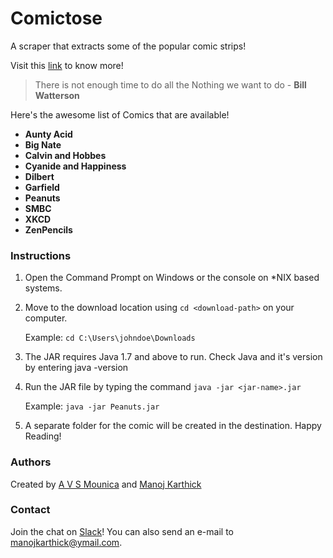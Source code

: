 # Comictose
A scraper that extracts some of the popular comic strips!

Visit this [link](https://manojkarthick.github.io/comictose/) to know more!

> There is not enough time to do all the Nothing we want to do - **Bill Watterson**

Here's the awesome list of Comics that are available!
* **Aunty Acid** 
* **Big Nate** 
* **Calvin and Hobbes** 
* **Cyanide and Happiness** 
* **Dilbert** 
* **Garfield**
* **Peanuts** 
* **SMBC** 
* **XKCD** 
* **ZenPencils** 

### Instructions
1. Open the Command Prompt on Windows or the console on *NIX based systems.
2. Move to the download location using `cd <download-path>` on your computer.
	  
    Example: `cd C:\Users\johndoe\Downloads`
3. The JAR requires Java 1.7 and above to run. Check Java and it's version by entering java -version
4. Run the JAR file by typing the command `java -jar <jar-name>.jar`
	
    Example: `java -jar Peanuts.jar`
5. A separate folder for the comic will be created in the destination. Happy Reading!

### Authors
Created by [A V S Mounica](https://github.com/avsmounica) and [Manoj Karthick](https://github.com/manojkarthick)

### Contact
Join the chat  on [Slack](https://comictose.slack.com/messages/general/)!
You can also send an e-mail to manojkarthick@ymail.com.
